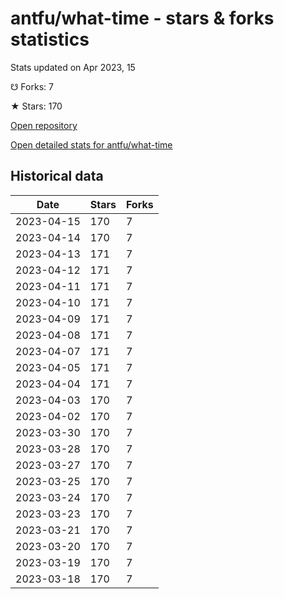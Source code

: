 # antfu/what-time - stars & forks statistics

Stats updated on Apr 2023, 15

☋ Forks: 7

★ Stars: 170

[Open repository](https://github.com/antfu/what-time)

[Open detailed stats for antfu/what-time](https://reviewgithub.com/rep/antfu/what-time)

## Historical data
| Date | Stars | Forks |
|------|-------|-------|
| 2023-04-15 | 170 | 7 | 
| 2023-04-14 | 170 | 7 | 
| 2023-04-13 | 171 | 7 | 
| 2023-04-12 | 171 | 7 | 
| 2023-04-11 | 171 | 7 | 
| 2023-04-10 | 171 | 7 | 
| 2023-04-09 | 171 | 7 | 
| 2023-04-08 | 171 | 7 | 
| 2023-04-07 | 171 | 7 | 
| 2023-04-05 | 171 | 7 | 
| 2023-04-04 | 171 | 7 | 
| 2023-04-03 | 170 | 7 | 
| 2023-04-02 | 170 | 7 | 
| 2023-03-30 | 170 | 7 | 
| 2023-03-28 | 170 | 7 | 
| 2023-03-27 | 170 | 7 | 
| 2023-03-25 | 170 | 7 | 
| 2023-03-24 | 170 | 7 | 
| 2023-03-23 | 170 | 7 | 
| 2023-03-21 | 170 | 7 | 
| 2023-03-20 | 170 | 7 | 
| 2023-03-19 | 170 | 7 | 
| 2023-03-18 | 170 | 7 | 

